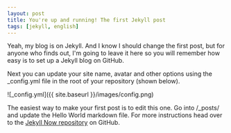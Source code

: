 ```yaml
---
layout: post
title: You're up and running! The first Jekyll post
tags: [jekyll, english]
---
```


Yeah, my blog is on Jekyll. And I know I should change the first post, but for anyone who finds out, I'm going to leave it here so you will remember how easy is to set up a Jekyll blog on GitHub.

Next you can update your site name, avatar and other options using the _config.yml file in the root of your repository (shown below).

![_config.yml]({{ site.baseurl }}/images/config.png)

The easiest way to make your first post is to edit this one. Go into /_posts/ and update the Hello World markdown file. For more instructions head over to the [Jekyll Now repository](https://github.com/barryclark/jekyll-now) on GitHub.